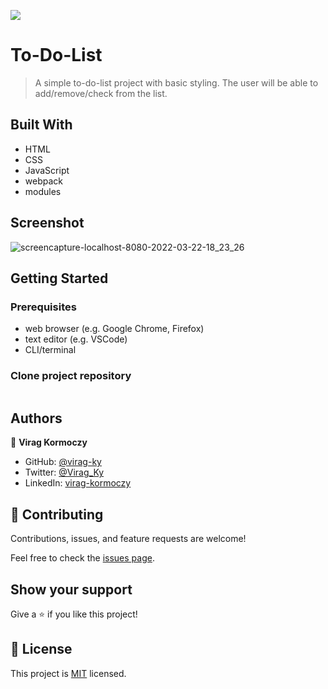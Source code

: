 ![](https://img.shields.io/badge/Microverse-blueviolet)

# To-Do-List

> A simple to-do-list project with basic styling. The user will be able to add/remove/check from the list.


## Built With

- HTML
- CSS
- JavaScript
- webpack
- modules

## Screenshot

![screencapture-localhost-8080-2022-03-22-18_23_26](https://user-images.githubusercontent.com/79658534/159528013-135ccf90-8b89-4550-8479-32f1e3949a39.png)



## Getting Started


### Prerequisites
- web browser (e.g. Google Chrome, Firefox)
- text editor (e.g. VSCode)
- CLI/terminal

### Clone project repository

```
```



## Authors

👤 **Virag Kormoczy**

- GitHub: [@virag-ky](https://github.com/virag-ky)
- Twitter: [@Virag_Ky](https://twitter.com/Virag_Ky)
- LinkedIn: [virag-kormoczy](https://linkedin.com/in/virag-kormoczy)


## 🤝 Contributing

Contributions, issues, and feature requests are welcome!

Feel free to check the [issues page](../../issues/).

## Show your support

Give a ⭐️ if you like this project!


## 📝 License

This project is [MIT](./MIT.md) licensed.
